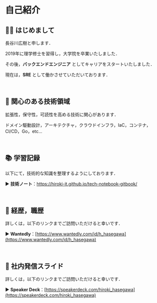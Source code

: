 # 自己紹介

## 👋🏻 はじめまして

長谷川広樹と申します．

2019年に理学修士を習得し，大学院を卒業いたしました．

その後，**バックエンドエンジニア** としてキャリアをスタートいたしました．

現在は，**SRE** として働かさせていただいております．

<br>

## 🔎 関心のある技術領域

拡張性，保守性，可読性を高める技術に関心があります．

ドメイン駆動設計，アーキテクチャ，クラウドインフラ，IaC，コンテナ，CI/CD，Go，etc...

<br>

## 📚 学習記録

以下にて，技術的な知識を整理するようにしております．

▶ **技術ノート**：https://hiroki-it.github.io/tech-notebook-gitbook/

<br>

## 💼 経歴，職歴

詳しくは，以下のリンクまでご訪問いただけると幸いです．

▶ **Wantedly**：[https://www.wantedly.com/id/h_hasegawa](https://www.wantedly.com/id/h_hasegawa)

<br>

## 📢 社内発信スライド

詳しくは，以下のリンクまでご訪問いただけると幸いです．

▶ **Speaker Deck**：[https://speakerdeck.com/hiroki_hasegawa](https://speakerdeck.com/hiroki_hasegawa)
